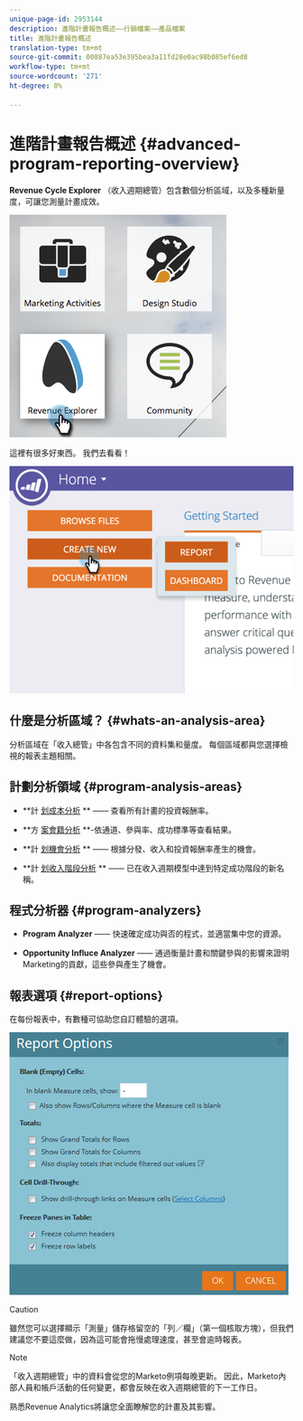 ```yaml
---
unique-page-id: 2953144
description: 進階計畫報告概述——行銷檔案——產品檔案
title: 進階計畫報告概述
translation-type: tm+mt
source-git-commit: 00887ea53e395bea3a11fd28e0ac98b085ef6ed8
workflow-type: tm+mt
source-wordcount: '271'
ht-degree: 0%

---
```



# 進階計畫報告概述 {#advanced-program-reporting-overview}

**Revenue Cycle Explorer** （收入週期總管）包含數個分析區域，以及多種新量度，可讓您測量計畫成效。

![](assets/rev.png)

這裡有很多好東西。 我們去看看！

![](assets/image2015-4-30-10-3a15-3a17.png)

## 什麼是分析區域？ {#whats-an-analysis-area}

分析區域在「收入總管」中各包含不同的資料集和量度。 每個區域都與您選擇檢視的報表主題相關。

## 計劃分析領域 {#program-analysis-areas}

* **計 [划成本分析](understanding-the-program-cost-analysis-area.md) ** —— 查看所有計畫的投資報酬率。

* **方 [案會籍分析](understanding-the-program-membership-analysis-area.md) **-依通道、參與率、成功標準等查看結果。

* **計 [划機會分析](understanding-the-program-opportunity-analysis-area.md) ** —— 根據分發、收入和投資報酬率產生的機會。

* **計 [划收入階段分析](understanding-the-program-revenue-stage-analysis-area.md) ** —— 已在收入週期模型中達到特定成功階段的新名稱。

## 程式分析器 {#program-analyzers}

* **Program Analyzer** —— 快速確定成功與否的程式，並適當集中您的資源。

* **Opportunity Influce Analyzer** —— 通過衡量計畫和關鍵參與的影響來證明Marketing的貢獻，這些參與產生了機會。

## 報表選項 {#report-options}

在每份報表中，有數種可協助您自訂體驗的選項。

![](assets/report-options.png)

>[!CAUTION]
>
>雖然您可以選擇顯示「測量」儲存格留空的「列／欄」（第一個核取方塊），但我們建議您不要這麼做，因為這可能會拖慢處理速度，甚至會逾時報表。

>[!NOTE]
>
>「收入週期總管」中的資料會從您的Marketo例項每晚更新。 因此，Marketo內部人員和帳戶活動的任何變更，都會反映在收入週期總管的下一工作日。

熟悉Revenue Analytics將讓您全面瞭解您的計畫及其影響。